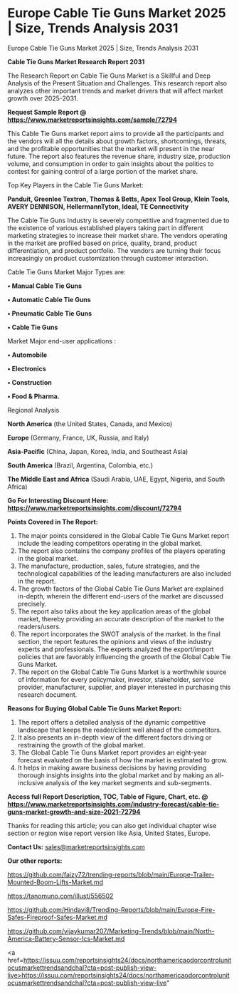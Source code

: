 # Europe Cable Tie Guns Market 2025 | Size, Trends Analysis 2031
Europe Cable Tie Guns Market 2025 | Size, Trends Analysis 2031

<strong>Cable Tie Guns Market Research Report 2031</strong>

The Research Report on Cable Tie Guns Market is a Skillful and Deep Analysis of the Present Situation and Challenges. This research report also analyzes other important trends and market drivers that will affect market growth over 2025-2031.

<strong>Request Sample Report @ <a href=https://www.marketreportsinsights.com/sample/72794>https://www.marketreportsinsights.com/sample/72794</a></strong>

This Cable Tie Guns market report aims to provide all the participants and the vendors will all the details about growth factors, shortcomings, threats, and the profitable opportunities that the market will present in the near future. The report also features the revenue share, industry size, production volume, and consumption in order to gain insights about the politics to contest for gaining control of a large portion of the market share.

Top Key Players in the Cable Tie Guns Market:

<strong>Panduit, Greenlee Textron, Thomas & Betts, Apex Tool Group, Klein Tools, AVERY DENNISON, HellermannTyton, Ideal, TE Connectivity</strong>

The Cable Tie Guns Industry is severely competitive and fragmented due to the existence of various established players taking part in different marketing strategies to increase their market share. The vendors operating in the market are profiled based on price, quality, brand, product differentiation, and product portfolio. The vendors are turning their focus increasingly on product customization through customer interaction.

Cable Tie Guns Market Major Types are:

<strong>• Manual Cable Tie Guns

• Automatic Cable Tie Guns

• Pneumatic Cable Tie Guns

• Cable Tie Guns</strong>

Market Major end-user applications :

<strong>• Automobile

• Electronics

• Construction

• Food & Pharma.</strong>

Regional Analysis

</u><strong><b>North America</b></strong> (the United States, Canada, and Mexico)

<strong><b>Europe </b></strong>(Germany, France, UK, Russia, and Italy)

<strong><b>Asia-Pacific</b></strong> (China, Japan, Korea, India, and Southeast Asia)

<strong><b>South America</b></strong> (Brazil, Argentina, Colombia, etc.)

<strong><b>The Middle East and Africa</b></strong> (Saudi Arabia, UAE, Egypt, Nigeria, and South Africa)

<strong>Go For Interesting Discount Here: <a href=https://www.marketreportsinsights.com/discount/72794>https://www.marketreportsinsights.com/discount/72794</a></strong>

<strong>Points Covered in The Report:</strong>
<ol>
  <li>The major points considered in the Global Cable Tie Guns Market report include the leading competitors operating in the global market.</li>
  <li>The report also contains the company profiles of the players operating in the global market.</li>
  <li>The manufacture, production, sales, future strategies, and the technological capabilities of the leading manufacturers are also included in the report.</li>
  <li>The growth factors of the Global Cable Tie Guns Market are explained in-depth, wherein the different end-users of the market are discussed precisely.</li>
  <li>The report also talks about the key application areas of the global market, thereby providing an accurate description of the market to the readers/users.</li>
  <li>The report incorporates the SWOT analysis of the market. In the final section, the report features the opinions and views of the industry experts and professionals. The experts analyzed the export/import policies that are favorably influencing the growth of the Global Cable Tie Guns Market.</li>
  <li>The report on the Global Cable Tie Guns Market is a worthwhile source of information for every policymaker, investor, stakeholder, service provider, manufacturer, supplier, and player interested in purchasing this research document.</li>
</ol>
<strong>Reasons for Buying Global Cable Tie Guns Market Report:</strong>

<ol>
  <li>The report offers a detailed analysis of the dynamic competitive landscape that keeps the reader/client well ahead of the competitors.</li>
  <li>It also presents an in-depth view of the different factors driving or restraining the growth of the global market.</li>
  <li>The Global Cable Tie Guns Market report provides an eight-year forecast evaluated on the basis of how the market is estimated to grow.</li>
  <li>It helps in making aware business decisions by having providing thorough insights insights into the global market and by making an all-inclusive analysis of the key market segments and sub-segments.</li>
</ol>
<strong>Access full Report Description, TOC, Table of Figure, Chart, etc. @ <a href=https://www.marketreportsinsights.com/industry-forecast/cable-tie-guns-market-growth-and-size-2021-72794>https://www.marketreportsinsights.com/industry-forecast/cable-tie-guns-market-growth-and-size-2021-72794</a></strong>


Thanks for reading this article; you can also get individual chapter wise section or region wise report version like Asia, United States, Europe.

<strong>Contact Us:</strong>
sales@marketreportsinsights.com

<strong>Our other reports:</strong>

<a href=https://github.com/faizy72/trending-reports/blob/main/Europe-Trailer-Mounted-Boom-Lifts-Market.md>https://github.com/faizy72/trending-reports/blob/main/Europe-Trailer-Mounted-Boom-Lifts-Market.md</a>

<a href=https://tanomuno.com/illust/556502>https://tanomuno.com/illust/556502</a>

<a href=https://github.com/Hindavi8/Trending-Reports/blob/main/Europe-Fire-Safes-Fireproof-Safes-Market.md>https://github.com/Hindavi8/Trending-Reports/blob/main/Europe-Fire-Safes-Fireproof-Safes-Market.md</a>

<a href=https://github.com/vijaykumar207/Marketing-Trends/blob/main/North-America-Battery-Sensor-Ics-Market.md>https://github.com/vijaykumar207/Marketing-Trends/blob/main/North-America-Battery-Sensor-Ics-Market.md</a>

<a href=https://issuu.com/reportsinsights24/docs/northamericaodorcontrolunitocusmarkettrendsandchal?cta=post-publish-view-live>https://issuu.com/reportsinsights24/docs/northamericaodorcontrolunitocusmarkettrendsandchal?cta=post-publish-view-live</a>"
